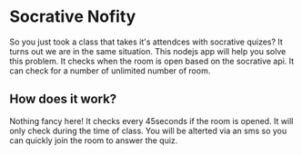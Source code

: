 # Socrative Nofity
So you just took a class that takes it's attendces with socrative quizes?
It turns out we are in the same situation. This nodejs app will help you solve this problem.
It checks when the room is open based on the socrative api. It can check for a number of unlimited number of room.

## How does it work?
Nothing fancy here! It checks every 45seconds if the room is opened. It will only
check during the time of class. You will be alterted via an sms so you can quickly
join the room to answer the quiz.